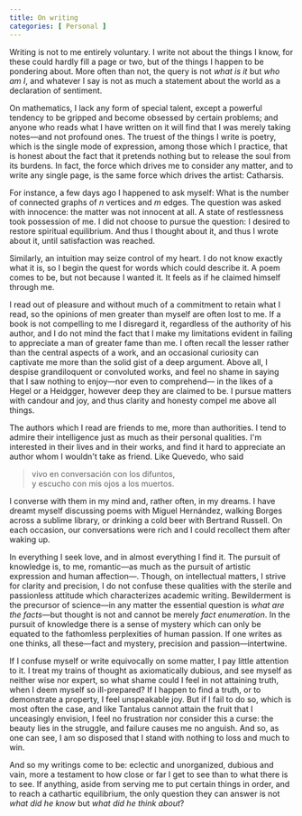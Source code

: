 ```yaml
---
title: On writing
categories: [ Personal ]
---
```


Writing is not to me entirely voluntary. I write not about the things I
know, for these could hardly fill a page or two, but of the things I
happen to be pondering about. More often than not, the query is not
*what is it* but *who am I*, and whatever I say is not as much a
statement about the world as a declaration of sentiment.

On mathematics, I lack any form of special talent, except a powerful
tendency to be gripped and become obsessed by certain problems; and
anyone who reads what I have written on it will find that I was merely
taking notes—and not profound ones. The truest of the things I write
is poetry, which is the single mode of expression, among those which I
practice, that is honest about the fact that it pretends nothing but to
release the soul from its burdens. In fact, the force which drives me to
consider any matter, and to write any single page, is the same force
which drives the artist: Catharsis.

For instance, a few days ago I happened to ask myself: What is the
number of connected graphs of $n$ vertices and $m$ edges. The question
was asked with innocence: the matter was not innocent at all. A state of
restlessness took possession of me. I did not choose to pursue the
question: I desired to restore spiritual equilibrium. And thus I thought
about it, and thus I wrote about it, until satisfaction was reached.

Similarly, an intuition may seize control of my heart. I do not know
exactly what it is, so I begin the quest for words which could describe
it. A poem comes to be, but not because I wanted it. It feels as if he
claimed himself through me.

I read out of pleasure and without much of a commitment to retain what I
read, so the opinions of men greater than myself are often lost to me.
If a book is not compelling to me I disregard it, regardless of the
authority of his author, and I do not mind the fact that I make my
limitations evident in failing to appreciate a man of greater fame than
me. I often recall the lesser rather than the central aspects of a work,
and an occasional curiosity can captivate me more than the solid gist of
a deep argument. Above all, I despise grandiloquent or convoluted works,
and feel no shame in saying that I saw nothing to enjoy—nor even to
comprehend— in the likes of a Hegel or a Heidgger, however deep they
are claimed to be. I pursue matters with candour and joy, and thus
clarity and honesty compel me above all things.

The authors which I read are friends to me, more than authorities. I
tend to admire their intelligence just as much as their personal
qualities. I'm interested in their lives and in their works, and find it
hard to appreciate an author whom I wouldn't take as friend.
Like Quevedo, who said

> vivo en conversación con los difuntos,<br>
> y escucho con mis ojos a los muertos.

I converse with them in my mind and, rather often, in my dreams. I have
dreamt myself discussing poems with Miguel Hernández, walking Borges
across a sublime library, or drinking a cold beer with Bertrand Russell.
On each occasion, our conversations were rich and I could recollect them
after waking up.

In everything I seek love, and in almost everything I find it. The
pursuit of knowledge is, to me, romantic—as much as the pursuit of
artistic expression and human affection—. Though, on intellectual
matters, I strive for clarity and precision, I do not confuse these
qualities with the sterile and passionless attitude which characterizes
academic writing. Bewilderment is the precursor of science—in any
matter the essential question is *what are the facts*—but thought is
not and cannot be merely *fact enumeration*. In the pursuit of knowledge
there is a sense of mystery which can only be equated to the fathomless
perplexities of human passion. If one writes as one thinks, all
these—fact and mystery, precision and passion—intertwine.

If I confuse myself or write equivocally on some matter, I pay little
attention to it. I treat my trains of thought as axiomatically dubious,
and see myself as neither wise nor expert, so what shame could I feel in
not attaining truth, when I deem myself so ill-prepared? If I happen to
find a truth, or to demonstrate a property, I feel unspeakable joy. But
if I fail to do so, which is most often the case, and like Tantalus
cannot attain the fruit that I unceasingly envision, I feel no
frustration nor consider this a curse: the beauty lies in the struggle, and
failure causes me no anguish. And so, as one can see, I am so disposed that I
stand with nothing to loss and much to win.

And so my writings come to be: eclectic and unorganized, dubious and vain, more
a testament to how close or far I get to see than to what there is to see. If
anything, aside from serving me to put certain things in order, and to reach a
cathartic equilibrium, the only question they can answer is not *what did he
know* but *what did he think about*?

